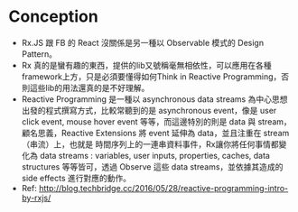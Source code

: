 # Conception

- Rx.JS 跟 FB 的 React 沒關係是另一種以 Observable 模式的 Design Pattern。
- Rx 真的是蠻有趣的東西，提供的lib又號稱毫無相依性，可以應用在各種framework上方，只是必須要懂得如何Think in Reactive Programming，否則這些lib的用法還真的是不好理解。
- Reactive Programming 是一種以 asynchronous data streams 為中心思想出發的程式撰寫方式，比較常聽到的是 asynchronous event，像是 user click event, mouse hover event 等等，而這邊特別的則是 data 與 stream，顧名思義，Reactive Extensions 將 event 延伸為 data，並且注重在 stream （串流）上，也就是 時間序列上的一連串資料事件，Rx讓你將任何事情都變化為 data streams : variables, user inputs, properties, caches, data structures 等等皆可，透過 Observe 這些 data streams，並依據其造成的 side effects 進行對應的動作。
- Ref: http://blog.techbridge.cc/2016/05/28/reactive-programming-intro-by-rxjs/
